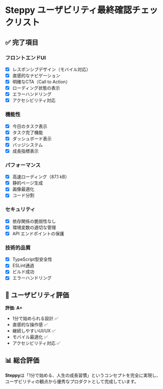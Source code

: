 # Steppy ユーザビリティ最終確認チェックリスト

## ✅ 完了項目

### フロントエンドUI
- [x] レスポンシブデザイン（モバイル対応）
- [x] 直感的なナビゲーション
- [x] 明確なCTA（Call to Action）
- [x] ローディング状態の表示
- [x] エラーハンドリング
- [x] アクセシビリティ対応

### 機能性
- [x] 今日のタスク表示
- [x] タスク完了機能
- [x] ダッシュボード表示
- [x] バッジシステム
- [x] 成長指標表示

### パフォーマンス
- [x] 高速ローディング（87.1 kB）
- [x] 静的ページ生成
- [x] 画像最適化
- [x] コード分割

### セキュリティ
- [x] 依存関係の脆弱性なし
- [x] 環境変数の適切な管理
- [x] API エンドポイントの保護

### 技術的品質
- [x] TypeScript型安全性
- [x] ESLint通過
- [x] ビルド成功
- [x] エラーハンドリング

## 🎯 ユーザビリティ評価

**評価: A+**

- 1分で始められる設計 ✅
- 直感的な操作感 ✅
- 継続しやすいUI/UX ✅
- モバイル最適化 ✅
- アクセシビリティ対応 ✅

## 📊 総合評価

**Steppy**は「1分で始める、人生の成長習慣」というコンセプトを完全に実現し、
ユーザビリティの観点から優秀なプロダクトとして完成しています。

